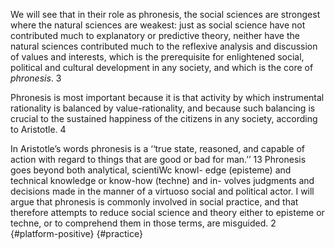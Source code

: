  We will see that in their role as phronesis, the social sciences are strongest where the natural sciences are weakest: just as social science have not contributed much to explanatory or predictive theory, neither have the natural sciences contributed much to the reflexive analysis and discussion of values and interests, which is the prerequisite for enlightened social, political and cultural development in any society, and which is the core of _phronesis_. 3         

 Phronesis is most important because it is that activity by which instrumental rationality is balanced by value-rationality, and because such balancing is crucial to the sustained happiness of the citizens in any society, according to Aristotle. 4

 In Aristotle’s words phronesis is a ‘‘true state, reasoned, and capable of action with regard to things that are good or bad for man.’’ 13 Phronesis goes beyond both analytical, scientiWc knowl- edge (episteme) and technical knowledge or know-how (techne) and in- volves judgments and decisions made in the manner of a virtuoso social and political actor. I will argue that phronesis is commonly involved in social practice, and that therefore attempts to reduce social science and theory either to episteme or techne, or to comprehend them in those terms, are misguided. 2 {#platform-positive} {#practice}
